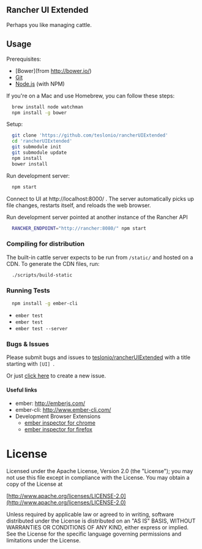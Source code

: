 Rancher UI Extended
--------

Perhaps you like managing cattle.


## Usage

Prerequisites:
* [Bower](from http://bower.io/)
* [Git](http://git-scm.com/)
* [Node.js](http://nodejs.org/) (with NPM)

If you're on a Mac and use Homebrew, you can follow these steps:
```bash
  brew install node watchman
  npm install -g bower
```

Setup:
```bash
  git clone 'https://github.com/teslonio/rancherUIExtended'
  cd 'rancherUIExtended'
  git submodule init
  git submodule update
  npm install
  bower install
```

Run development server:
```bash
  npm start
```

Connect to UI at http://localhost:8000/ .  The server automatically picks up file changes, restarts itself, and reloads the web browser.

Run development server pointed at another instance of the Rancher API
```bash
  RANCHER_ENDPOINT="http://rancher:8080/" npm start
```

### Compiling for distribution

The built-in cattle server expects to be run from `/static/` and hosted on a CDN.  To generate the CDN files, run:
```bash
  ./scripts/build-static
```

### Running Tests

```bash
  npm install -g ember-cli
```

* `ember test`
* `ember test`
* `ember test --server`

### Bugs & Issues
Please submit bugs and issues to [teslonio/rancherUIExtended](//github.com/teslonio/rancherUIExtended/issues) with a title starting with `[UI] `.

Or just [click here](//github.com/teslonio/rancherUIExtended/issues/new?title=%5BUI%5D%20) to create a new issue.


#### Useful links

* ember: http://emberjs.com/
* ember-cli: http://www.ember-cli.com/
* Development Browser Extensions
  * [ember inspector for chrome](https://chrome.google.com/webstore/detail/ember-inspector/bmdblncegkenkacieihfhpjfppoconhi)
  * [ember inspector for firefox](https://addons.mozilla.org/en-US/firefox/addon/ember-inspector/)

License
=======

Licensed under the Apache License, Version 2.0 (the "License");
you may not use this file except in compliance with the License.
You may obtain a copy of the License at

[http://www.apache.org/licenses/LICENSE-2.0](http://www.apache.org/licenses/LICENSE-2.0)

Unless required by applicable law or agreed to in writing, software
distributed under the License is distributed on an "AS IS" BASIS,
WITHOUT WARRANTIES OR CONDITIONS OF ANY KIND, either express or implied.
See the License for the specific language governing permissions and
limitations under the License.
